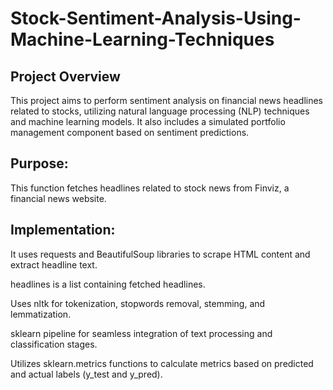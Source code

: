 # Stock-Sentiment-Analysis-Using-Machine-Learning-Techniques
## Project Overview
This project aims to perform sentiment analysis on financial news headlines related to stocks, utilizing natural language processing (NLP) techniques and machine learning models. It also includes a simulated portfolio management component based on sentiment predictions.
## Purpose:
This function fetches headlines related to stock news from Finviz, a financial news website.
## Implementation:
It uses requests and BeautifulSoup libraries to scrape HTML content and extract headline text.

headlines is a list containing fetched headlines.

Uses nltk for tokenization, stopwords removal, stemming, and lemmatization.

sklearn pipeline for seamless integration of text processing and classification stages.

Utilizes sklearn.metrics functions to calculate metrics based on predicted and actual labels (y_test and y_pred).
